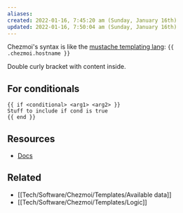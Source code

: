 ```yaml
---
aliases: 
created: 2022-01-16, 7:45:20 am (Sunday, January 16th)
updated: 2022-01-16, 7:50:04 am (Sunday, January 16th)
---
```


Chezmoi's syntax is like the [mustache templating lang](https://mustache.github.io/):
`{{ .chezmoi.hostname }}`

Double curly bracket with content inside.

## For conditionals
```
{{ if <conditional> <arg1> <arg2> }}
Stuff to include if cond is true
{{ end }}
```
## Resources
- [Docs](https://www.chezmoi.io/docs/templating/#template-syntax)

## Related
- [[Tech/Software/Chezmoi/Templates/Available data]]
- [[Tech/Software/Chezmoi/Templates/Logic]]